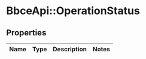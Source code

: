 # BbceApi::OperationStatus

## Properties
Name | Type | Description | Notes
------------ | ------------- | ------------- | -------------

